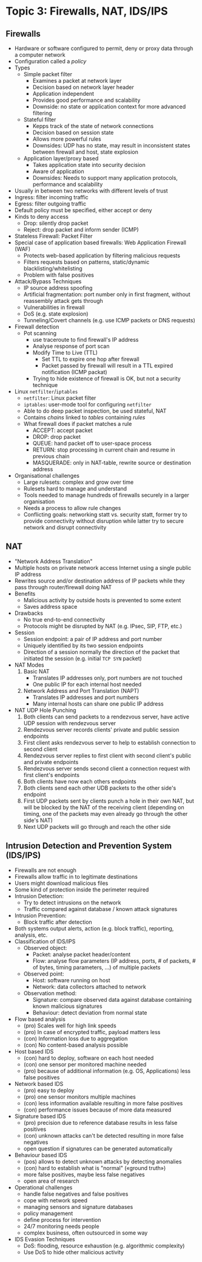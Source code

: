 # Topic 3: Firewalls, NAT, IDS/IPS

## Firewalls
- Hardware or software configured to permit, deny or proxy data through a computer network
- Configuration called a *policy*
- Types
	- Simple packet filter
		- Examines a packet at network layer
		- Decision based on network layer header
		- Application independent
		- Provides good performance and scalability
		- Downside: no state or application context for more advanced filtering
	- Stateful filter
		- Kepps track of the state of network connections
		- Decision based on session state
		- Allows more powerful rules
		- Downsides: UDP has no state, may result in inconsistent states between firewall and host, state explosion
	- Application layer/proxy based
		- Takes application state into security decision
		- Aware of application
		- Downsides: Needs to support many application protocols, performance and scalability
- Usually in between two networks with different levels of trust
- Ingress: filter incoming traffic
- Egress: filter outgoing traffic
- Default policy must be specified, either accept or deny
- Kinds to deny access
	- Drop: silently drop packet
	- Reject: drop packet and inform sender (ICMP)
- Stateless Firewall: Packet Filter
- Special case of application based firewalls: Web Application Firewall (WAF)
	- Protects web-based application by filtering malicious requests
	- Filters requests based on patterns, static/dynamic blacklisting/whitelisting
	- Problem with false positives
- Attack/Bypass Techniques
	- IP source address spoofing
	- Artificial fragmentation: port number only in first fragment, without reassembly attack gets through
	- Vulnerabilities in firewall
	- DoS (e.g. state explosion)
	- Tunneling/Covert channels (e.g. use ICMP packets or DNS requests)
- Firewall detection
	- Pot scanning
		- use traceroute to find firewall's IP address
		- Analyse response of port scan
		- Modify Time to Live (TTL)
			- Set TTL to expire one hop after firewall
			- Packet passed by firewall will result in a TTL expired notification (ICMP packat)
		- Trying to hide existence of firewall is OK, but not a security technique
- Linux `netfilter`/`iptables`
	- `netfilter`: Linux packet filter
	- `iptables`: user-mode tool for configuring `netfilter`
	- Able to do deep packet inspection, be used stateful, NAT
	- Contains *chains* linked to *tables* containing *rules*
	- What firewall does if packet matches a rule
		- ACCEPT: accept packet
		- DROP: drop packet
		- QUEUE: hand packet off to user-space process
		- RETURN: stop processing in current chain and resume in previous chain
		- MASQUERADE: only in NAT-table, rewrite source or destination address
- Organisational challenges
	- Large rulesets: complex and grow over time
	- Rulesets hard to manage and understand
	- Tools needed to manage hundreds of firewalls securely in a larger organisation
	- Needs a process to allow rule changes
	- Conflicting goals: networking statt vs. security statt, former try to provide connectivity without disruption while latter try to secure network and disrupt connectivity

## NAT
- "Network Address Translation"
- Multiple hosts on private network access Internet using a single public IP address
- Rewrites source and/or destination address of IP packets while they pass through router/firewall doing NAT
- Benefits
	- Malicious activity by outside hosts is prevented to some extent
	- Saves address space
- Drawbacks
	- No true end-to-end connectivity
	- Protocols might be disrupted by NAT (e.g. IPsec, SIP, FTP, etc.)
- Session
	- Session endpoint: a pair of IP address and port number
	- Uniquely identified by its two session endpoints
	- Direction of a session normally the direction of the packet that initiated the session (e.g. initial `TCP SYN` packet)
- NAT Modes
	1. Basic NAT
		- Translates IP addresses only, port numbers are not touched
		- One public IP for each internal host needed
	2. Network Address and Port Translation (NAPT)
		- Translates IP addresses and port numbers
		- Many internal hosts can share one public IP address
- NAT UDP Hole Punching
	1. Both clients can send packets to a rendezvous server, have active UDP session with rendezvous server
	2. Rendezvous server records clients' private and public session endpoints
	3. First client asks rendezvous server to help to establish connection to second client
	4. Rendezvous server replies to first client with second client's public and private endpoints
	5. Rendezvous server sends second client a connection request with first client's endpoints
	6. Both clients have now each others endpoints
	7. Both clients send each other UDB packets to the other side's endpoint
	8. First UDP packets sent by clients punch a hole in their own NAT, but will be blocked by the NAT of the receiving client (depending on timing, one of the packets may even already go through the other side's NAT)
	9. Next UDP packets will go through and reach the other side

## Intrusion Detection and Prevention System (IDS/IPS)
- Firewalls are not enough
- Firewalls allow traffic in to legitimate destinations
- Users might download malicious files
- Some kind of protection inside the perimeter required
- Intrusion Detection:
	- Try to detect intrusions on the network
	- Traffic compared against database / known attack signatures
- Intrusion Prevention:
	- Block traffic after detection
- Both systems output alerts, action (e.g. block traffic), reporting, analysis, etc.
- Classification of IDS/IPS
	- Observed object:
		- Packet: analyse packet header/content
		- Flow: analyse flow parameters (IP address, ports, # of packets, # of bytes, timing parameters, ...) of multiple packets
	- Observed point:
		- Host: software running on host
		- Network: data collectors attached to network
	- Observation method:
		- Signature: compare observed data against database containing known malicious signatures
		- Behaviour: detect deviation from normal state
- Flow based analysis
	- (pro) Scales well for high link speeds
	- (pro) In case of encrypted traffic, payload matters less
	- (con) Information loss due to aggregation
	- (con) No content-based analysis possible
- Host based IDS
	- (con) hard to deploy, software on each host needed
	- (con) one sensor per monitored machine needed
	- (pro) because of additional information (e.g. OS, Applications) less false positives
- Network based IDS
	- (pro) easy to deploy
	- (pro) one sensor monitors multiple machines
	- (con) less information available resulting in more false positives
	- (con) performance issues because of more data measured
- Signature based IDS
	- (pro) precision due to reference database results in less false positives
	- (con) unknown attacks can't be detected resulting in more false negatives
	- open question if signatures can be generated automatically
- Behaviour based IDS
	- (pos) allows to detect unknown attacks by detecting anomalies
	- (con) hard to establish what is "normal" («ground truth»)
	- more false positives, maybe less false negatives
	- open area of research
- Operational challenges
	- handle false negatives and false positives
	- cope with network speed
	- managing sensors and signature databases
	- policy management
	- define process for intervention
	- 24/7 monitoring needs people
	- complex business, often outsourced in some way
- IDS Evasion Techniques
	- DoS: flooding, resource exhaustion (e.g. algorithmic complexity)
	- Use DoS to hide other malicious activity

